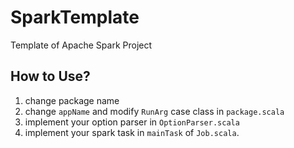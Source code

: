 # SparkTemplate
Template of Apache Spark Project

## How to Use?

1. change package name
2. change `appName` and modify `RunArg` case class in `package.scala`
3. implement your option parser in `OptionParser.scala`
4. implement your spark task in `mainTask` of `Job.scala`.